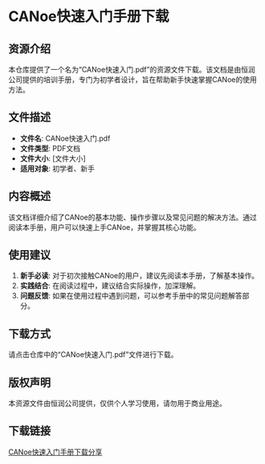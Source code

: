 # CANoe快速入门手册下载

## 资源介绍

本仓库提供了一个名为“CANoe快速入门.pdf”的资源文件下载。该文档是由恒润公司提供的培训手册，专门为初学者设计，旨在帮助新手快速掌握CANoe的使用方法。

## 文件描述

- **文件名**: CANoe快速入门.pdf
- **文件类型**: PDF文档
- **文件大小**: [文件大小]
- **适用对象**: 初学者、新手

## 内容概述

该文档详细介绍了CANoe的基本功能、操作步骤以及常见问题的解决方法。通过阅读本手册，用户可以快速上手CANoe，并掌握其核心功能。

## 使用建议

1. **新手必读**: 对于初次接触CANoe的用户，建议先阅读本手册，了解基本操作。
2. **实践结合**: 在阅读过程中，建议结合实际操作，加深理解。
3. **问题反馈**: 如果在使用过程中遇到问题，可以参考手册中的常见问题解答部分。

## 下载方式

请点击仓库中的“CANoe快速入门.pdf”文件进行下载。

## 版权声明

本资源文件由恒润公司提供，仅供个人学习使用，请勿用于商业用途。

## 下载链接

[CANoe快速入门手册下载分享](https://pan.quark.cn/s/5466ce0f8df9)